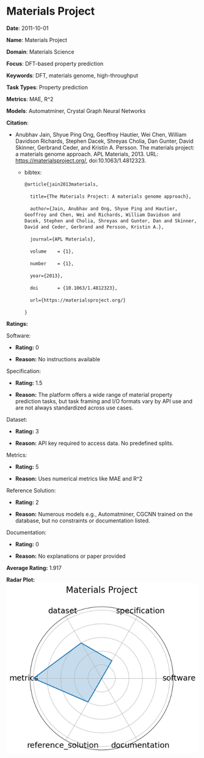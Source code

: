 # Materials Project


**Date**: 2011-10-01


**Name**: Materials Project


**Domain**: Materials Science


**Focus**: DFT-based property prediction


**Keywords**: DFT, materials genome, high-throughput


**Task Types**: Property prediction


**Metrics**: MAE, R^2


**Models**: Automatminer, Crystal Graph Neural Networks


**Citation**:


- Anubhav Jain, Shyue Ping Ong, Geoffroy Hautier, Wei Chen, William Davidson Richards, Stephen Dacek, Shreyas Cholia, Dan Gunter, David Skinner, Gerbrand Ceder, and Kristin A. Persson. The materials project: a materials genome approach. APL Materials, 2013. URL: https://materialsproject.org/, doi:10.1063/1.4812323.

  - bibtex:
      ```
      @article{jain2013materials,

        title={The Materials Project: A materials genome approach},

        author={Jain, Anubhav and Ong, Shyue Ping and Hautier, Geoffroy and Chen, Wei and Richards, William Davidson and Dacek, Stephen and Cholia, Shreyas and Gunter, Dan and Skinner, David and Ceder, Gerbrand and Persson, Kristin A.},

        journal={APL Materials},

        volume    = {1},

        number    = {1},

        year={2013},

        doi       = {10.1063/1.4812323},

        url={https://materialsproject.org/}

      }

      ```

**Ratings:**


Software:


  - **Rating:** 0


  - **Reason:** No instructions available 


Specification:


  - **Rating:** 1.5


  - **Reason:** The platform offers a wide range of material property prediction tasks, but task framing and I/O formats vary by API use and are not always standardized across use cases. 


Dataset:


  - **Rating:** 3


  - **Reason:** API key required to access data. No predefined splits. 


Metrics:


  - **Rating:** 5


  - **Reason:** Uses numerical metrics like MAE and R^2 


Reference Solution:


  - **Rating:** 2


  - **Reason:** Numerous models  e.g., Automatminer, CGCNN  trained on the database, but no constraints or documentation listed. 


Documentation:


  - **Rating:** 0


  - **Reason:** No explanations or paper provided 


**Average Rating:** 1.917


**Radar Plot:**
 ![Materials Project radar plot](../../tex/images/materials_project_radar.png)